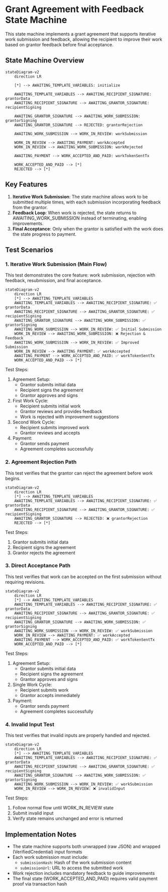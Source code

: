 # Grant Agreement with Feedback State Machine

This state machine implements a grant agreement that supports iterative work submission and feedback, allowing the recipient to improve their work based on grantor feedback before final acceptance.

## State Machine Overview

```mermaid
stateDiagram-v2
    direction LR
    
    [*] --> AWAITING_TEMPLATE_VARIABLES: initialize
    
    AWAITING_TEMPLATE_VARIABLES --> AWAITING_RECIPIENT_SIGNATURE: grantorData
    AWAITING_RECIPIENT_SIGNATURE --> AWAITING_GRANTOR_SIGNATURE: recipientSigning
    
    AWAITING_GRANTOR_SIGNATURE --> AWAITING_WORK_SUBMISSION: grantorSigning
    AWAITING_GRANTOR_SIGNATURE --> REJECTED: grantorRejection
    
    AWAITING_WORK_SUBMISSION --> WORK_IN_REVIEW: workSubmission
    
    WORK_IN_REVIEW --> AWAITING_PAYMENT: workAccepted
    WORK_IN_REVIEW --> AWAITING_WORK_SUBMISSION: workRejected
    
    AWAITING_PAYMENT --> WORK_ACCEPTED_AND_PAID: workTokenSentTx
    
    WORK_ACCEPTED_AND_PAID --> [*]
    REJECTED --> [*]
```

## Key Features

1. **Iterative Work Submission**: The state machine allows work to be submitted multiple times, with each submission incorporating feedback from the grantor.
2. **Feedback Loop**: When work is rejected, the state returns to AWAITING_WORK_SUBMISSION instead of terminating, enabling improvements.
3. **Final Acceptance**: Only when the grantor is satisfied with the work does the state progress to payment.

## Test Scenarios

### 1. Iterative Work Submission (Main Flow)
This test demonstrates the core feature: work submission, rejection with feedback, resubmission, and final acceptance.

```mermaid
stateDiagram-v2
    direction LR
    [*] --> AWAITING_TEMPLATE_VARIABLES
    AWAITING_TEMPLATE_VARIABLES --> AWAITING_RECIPIENT_SIGNATURE: ✅ grantorData
    AWAITING_RECIPIENT_SIGNATURE --> AWAITING_GRANTOR_SIGNATURE: ✅ recipientSigning
    AWAITING_GRANTOR_SIGNATURE --> AWAITING_WORK_SUBMISSION: ✅ grantorSigning
    AWAITING_WORK_SUBMISSION --> WORK_IN_REVIEW: ✅ Initial Submission
    WORK_IN_REVIEW --> AWAITING_WORK_SUBMISSION: ❌ Rejection & Feedback
    AWAITING_WORK_SUBMISSION --> WORK_IN_REVIEW: ✅ Improved Submission
    WORK_IN_REVIEW --> AWAITING_PAYMENT: ✅ workAccepted
    AWAITING_PAYMENT --> WORK_ACCEPTED_AND_PAID: ✅ workTokenSentTx
    WORK_ACCEPTED_AND_PAID --> [*]
```

Test Steps:
1. Agreement Setup:
   - Grantor submits initial data
   - Recipient signs the agreement
   - Grantor approves and signs
2. First Work Cycle:
   - Recipient submits initial work
   - Grantor reviews and provides feedback
   - Work is rejected with improvement suggestions
3. Second Work Cycle:
   - Recipient submits improved work
   - Grantor reviews and accepts
4. Payment:
   - Grantor sends payment
   - Agreement completes successfully

### 2. Agreement Rejection Path
This test verifies that the grantor can reject the agreement before work begins.

```mermaid
stateDiagram-v2
    direction LR
    [*] --> AWAITING_TEMPLATE_VARIABLES
    AWAITING_TEMPLATE_VARIABLES --> AWAITING_RECIPIENT_SIGNATURE: ✅ grantorData
    AWAITING_RECIPIENT_SIGNATURE --> AWAITING_GRANTOR_SIGNATURE: ✅ recipientSigning
    AWAITING_GRANTOR_SIGNATURE --> REJECTED: ❌ grantorRejection
    REJECTED --> [*]
```

Test Steps:
1. Grantor submits initial data
2. Recipient signs the agreement
3. Grantor rejects the agreement

### 3. Direct Acceptance Path
This test verifies that work can be accepted on the first submission without requiring revisions.

```mermaid
stateDiagram-v2
    direction LR
    [*] --> AWAITING_TEMPLATE_VARIABLES
    AWAITING_TEMPLATE_VARIABLES --> AWAITING_RECIPIENT_SIGNATURE: ✅ grantorData
    AWAITING_RECIPIENT_SIGNATURE --> AWAITING_GRANTOR_SIGNATURE: ✅ recipientSigning
    AWAITING_GRANTOR_SIGNATURE --> AWAITING_WORK_SUBMISSION: ✅ grantorSigning
    AWAITING_WORK_SUBMISSION --> WORK_IN_REVIEW: ✅ workSubmission
    WORK_IN_REVIEW --> AWAITING_PAYMENT: ✅ workAccepted
    AWAITING_PAYMENT --> WORK_ACCEPTED_AND_PAID: ✅ workTokenSentTx
    WORK_ACCEPTED_AND_PAID --> [*]
```

Test Steps:
1. Agreement Setup:
   - Grantor submits initial data
   - Recipient signs the agreement
   - Grantor approves and signs
2. Single Work Cycle:
   - Recipient submits work
   - Grantor accepts immediately
3. Payment:
   - Grantor sends payment
   - Agreement completes successfully

### 4. Invalid Input Test
This test verifies that invalid inputs are properly handled and rejected.

```mermaid
stateDiagram-v2
    direction LR
    [*] --> AWAITING_TEMPLATE_VARIABLES
    AWAITING_TEMPLATE_VARIABLES --> AWAITING_RECIPIENT_SIGNATURE: ✅ grantorData
    AWAITING_RECIPIENT_SIGNATURE --> AWAITING_GRANTOR_SIGNATURE: ✅ recipientSigning
    AWAITING_GRANTOR_SIGNATURE --> AWAITING_WORK_SUBMISSION: ✅ grantorSigning
    AWAITING_WORK_SUBMISSION --> WORK_IN_REVIEW: ✅ workSubmission
    WORK_IN_REVIEW --> WORK_IN_REVIEW: ❌ invalidInput
```

Test Steps:
1. Follow normal flow until WORK_IN_REVIEW state
2. Submit invalid input
3. Verify state remains unchanged and error is returned

## Implementation Notes

- The state machine supports both unwrapped (raw JSON) and wrapped (VerifiedCredential) input formats
- Each work submission must include:
  - `submissionHash`: Hash of the work submission content
  - `submissionUrl`: URL to access the submitted work
- Work rejection includes mandatory feedback to guide improvements
- The final state (WORK_ACCEPTED_AND_PAID) requires valid payment proof via transaction hash
